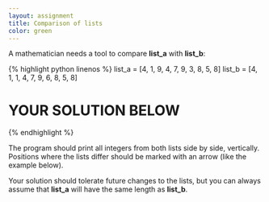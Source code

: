 ```yaml
---
layout: assignment
title: Comparison of lists
color: green
---
```

A mathematician needs a tool to compare **list_a** with **list_b**:

{% highlight python linenos %}
list_a = [4, 1, 9, 4, 7, 9, 3, 8, 5, 8]
list_b = [4, 1, 1, 4, 7, 9, 6, 8, 5, 8]

# YOUR SOLUTION BELOW
{% endhighlight %}

The program should print all integers from both lists side by side, vertically. Positions where the lists differ should be marked with an arrow (like the example below).

Your solution should tolerate future changes to the lists, but you can always assume that **list_a** will have the same length as **list_b**.